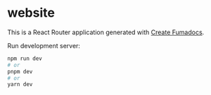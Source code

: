# website

This is a React Router application generated with
[Create Fumadocs](https://github.com/fuma-nama/fumadocs).

Run development server:

```bash
npm run dev
# or
pnpm dev
# or
yarn dev
```
